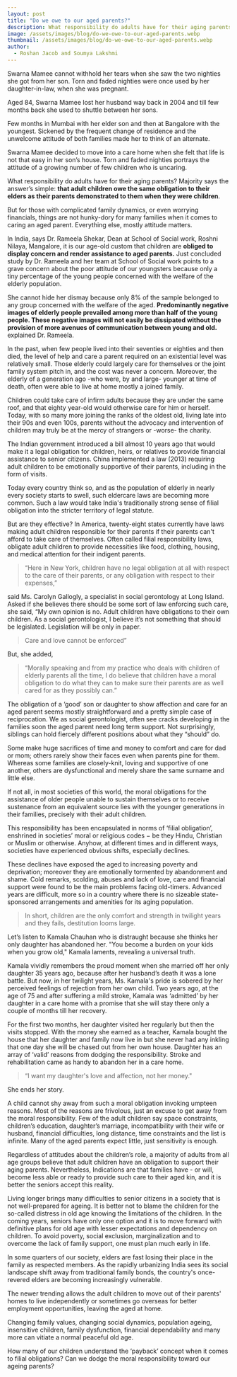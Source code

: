 ```yaml
---
layout: post
title: "Do we owe to our aged parents?"
description: What responsibility do adults have for their aging parents? Majority says the answer’s simple- that adult children owe the same obligation to their elders as their parents demonstrated to them when they were children.
image: /assets/images/blog/do-we-owe-to-our-aged-parents.webp
thumbnail: /assets/images/blog/do-we-owe-to-our-aged-parents.webp
author:
  - Roshan Jacob and Soumya Lakshmi
---
```

Swarna Mamee cannot withhold her tears when she saw the two nighties she got from her son. Torn and faded nighties were once used by her daughter-in-law, when she was pregnant.

Aged 84, Swarna Mamee lost her husband way back in 2004 and till few months back she used to shuttle between her sons.

Few months in Mumbai with her elder son and then at Bangalore with the youngest. Sickened by the frequent change of residence and the unwelcome attitude of both families made her to think of an alternate.

Swarna Mamee decided to move into a care home when she felt that life is not that easy in her son’s house. Torn and faded nighties portrays the attitude of a growing number of few children who is uncaring.

What responsibility do adults have for their aging parents? Majority says the answer’s simple: **that adult children owe the same obligation to their elders as their parents demonstrated to them when they were children**.

But for those with complicated family dynamics, or even worrying financials, things are not hunky-dory for many families when it comes to caring an aged parent. Everything else, mostly attitude matters.

In India, says Dr. Rameela Shekar, Dean at School of Social work, Roshni Nilaya, Mangalore, it is our age-old custom that children are **obliged to display concern and render assistance to aged parents.** Just concluded study by Dr. Rameela and her team at School of Social work points to a grave concern about the poor attitude of our youngsters because only a tiny percentage of the young people concerned with the welfare of the elderly population.

She cannot hide her dismay because only 8% of the sample belonged to any group concerned with the welfare of the aged. **Predominantly negative images of elderly people prevailed among more than half of the young people. These negative images will not easily be dissipated without the provision of more avenues of communication between young and old.** explained Dr. Rameela.

In the past, when few people lived into their seventies or eighties and then died, the level of help and care a parent required on an existential level was relatively small. Those elderly could largely care for themselves or the joint family system pitch in, and the cost was never a concern. Moreover, the elderly of a generation ago -who were, by and large- younger at time of death, often were able to live at home mostly a joined family.

Children could take care of infirm adults because they are under the same roof, and that eighty year-old would otherwise care for him or herself. Today, with so many more joining the ranks of the oldest old, living late into their 90s and even 100s, parents without the advocacy and intervention of children may truly be at the mercy of strangers or -worse- the charity.

The Indian government introduced a bill almost 10 years ago that would make it a legal obligation for children, heirs, or relatives to provide financial assistance to senior citizens. China implemented a law (2013) requiring adult children to be emotionally supportive of their parents, including in the form of visits.

Today every country think so, and as the population of elderly in nearly every society starts to swell, such eldercare laws are becoming more common. Such a law would take India's traditionally strong sense of filial obligation into the stricter territory of legal statute.

But are they effective? In America, twenty-eight states currently have laws making adult children responsible for their parents if their parents can't afford to take care of themselves. Often called filial responsibility laws, obligate adult children to provide necessities like food, clothing, housing, and medical attention for their indigent parents.

> “Here in New York, children have no legal obligation at all with respect to the care of their parents, or any obligation with respect to their expenses,”

said Ms. Carolyn Gallogly, a specialist in social gerontology at Long Island. Asked if she believes there should be some sort of law enforcing such care, she said, “My own opinion is no. Adult children have obligations to their own children. As a social gerontologist, I believe it’s not something that should be legislated. Legislation will be only in paper.

> Care and love cannot be enforced”

But, she added,

> “Morally speaking and from my practice who deals with children of elderly parents all the time, I do believe that children have a moral obligation to do what they can to make sure their parents are as well cared for as they possibly can.”

The obligation of a ‘good’ son or daughter to show affection and care for an aged parent seems mostly straightforward and a pretty simple case of reciprocation. We as social gerontologist, often see cracks developing in the families soon the aged parent need long term support. Not surprisingly, siblings can hold fiercely different positions about what they “should” do.

Some make huge sacrifices of time and money to comfort and care for dad or mom; others rarely show their faces even when parents pine for them. Whereas some families are closely-knit, loving and supportive of one another, others are dysfunctional and merely share the same surname and little else.

If not all, in most societies of this world, the moral obligations for the assistance of older people unable to sustain themselves or to receive sustenance from an equivalent source lies with the younger generations in their families, precisely with their adult children.

This responsibility has been encapsulated in norms of ‘filial obligation’, enshrined in societies’ moral or religious codes − be they Hindu, Christian or Muslim or otherwise. Anyhow, at different times and in different ways, societies have experienced obvious shifts, especially declines.

These declines have exposed the aged to increasing poverty and deprivation; moreover they are emotionally tormented by abandonment and shame. Cold remarks, scolding, abuses and lack of love, care and financial support were found to be the main problems facing old-timers. Advanced years are difficult, more so in a country where there is no sizeable state-sponsored arrangements and amenities for its aging population.

> In short, children are the only comfort and strength in twilight years and they fails, destitution looms large.

Let’s listen to Kamala Chauhan who is distraught because she thinks her only daughter has abandoned her. "You become a burden on your kids when you grow old," Kamala laments, revealing a universal truth.

Kamala vividly remembers the proud moment when she married off her only daughter 35 years ago, because after her husband’s death it was a lone battle. But now, in her twilight years, Ms. Kamala's pride is sobered by her perceived feelings of rejection from her own child. Two years ago, at the age of 75 and after suffering a mild stroke, Kamala was ‘admitted’ by her daughter in a care home with a promise that she will stay there only a couple of months till her recovery.

For the first two months, her daughter visited her regularly but then the visits stopped. With the money she earned as a teacher, Kamala bought the house that her daughter and family now live in but she never had any inkling that one day she will be chased out from her own house. Daughter has an array of ‘valid’ reasons from dodging the responsibility. Stroke and rehabilitation came as handy to abandon her in a care home.

> “I want my daughter's love and affection, not her money."

She ends her story.

A child cannot shy away from such a moral obligation invoking umpteen reasons. Most of the reasons are frivolous, just an excuse to get away from the moral responsibility. Few of the adult children say space constraints, children’s education, daughter’s marriage, incompatibility with their wife or husband, financial difficulties, long distance, time constraints and the list is infinite. Many of the aged parents expect little, just sensitivity is enough.

Regardless of attitudes about the children’s role, a majority of adults from all age groups believe that adult children have an obligation to support their aging parents. Nevertheless, Indications are that families have - or will, become less able or ready to provide such care to their aged kin, and it is better the seniors accept this reality.

Living longer brings many difficulties to senior citizens in a society that is not well-prepared for ageing. It is better not to blame the children for the so-called distress in old age knowing the limitations of the children. In the coming years, seniors have only one option and it is to move forward with definitive plans for old age with lesser expectations and dependency on children. To avoid poverty, social exclusion, marginalization and to overcome the lack of family support, one must plan much early in life.

In some quarters of our society, elders are fast losing their place in the family as respected members. As the rapidly urbanizing India sees its social landscape shift away from traditional family bonds, the country's once-revered elders are becoming increasingly vulnerable.

The newer trending allows the adult children to move out of their parents' homes to live independently or sometimes go overseas for better employment opportunities, leaving the aged at home.

Changing family values, changing social dynamics, population ageing, insensitive children, family dysfunction, financial dependability and many more can vitiate a normal peaceful old age.

How many of our children understand the ‘payback’ concept when it comes to filial obligations? Can we dodge the moral responsibility toward our ageing parents?
